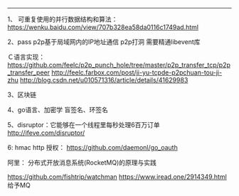 





_ _ __ _ __ _ __ _ _
1、
可重复使用的并行数据结构和算法：
https://wenku.baidu.com/view/707b328ea58da0116c1749ad.html

2、pass
p2p基于局域网内的IP地址通信
p2p打洞  需要精通libevent库

Ｃ语言实现：
https://github.com/feelc/p2p_punch_hole/tree/master/p2p_transfer_tcp/p2p_transfer_peer
http://feelc.farbox.com/post/ji-yu-tcpde-p2pchuan-tou-ji-zhu
http://blog.csdn.net/u010571316/article/details/41629983


3、区块链

4、go语言、加密学
   盲签名、环签名

5、disruptor：它能够在一个线程里每秒处理6百万订单
http://ifeve.com/disruptor/


6:
hmac http 授权：
https://github.com/daemonl/go_oauth

阿里：
分布式开放消息系统(RocketMQ)的原理与实践

https://github.com/fishtrip/watchman
https://www.iread.one/2914349.html
给予MQ　




